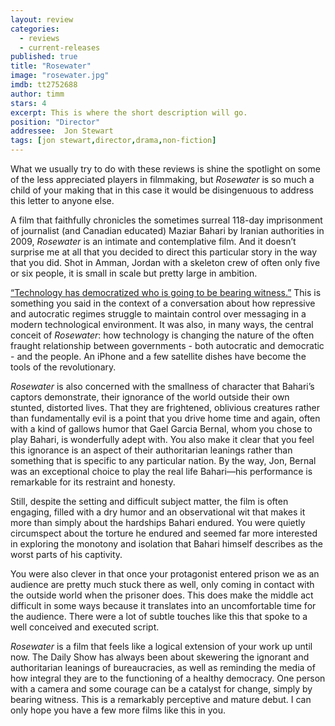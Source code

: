 ```yaml
---
layout: review
categories: 
  - reviews
  - current-releases
published: true
title: "Rosewater"
image: "rosewater.jpg"
imdb: tt2752688
author: timm
stars: 4
excerpt: This is where the short description will go.
position: "Director"
addressee:  Jon Stewart
tags: [jon stewart,director,drama,non-fiction]
---
```

What we usually try to do with these reviews is shine the spotlight on some of the less appreciated players in filmmaking, but _Rosewater_ is so much a child of your making that in this case it would be disingenuous to address this letter to anyone else.

A film that faithfully chronicles the sometimes surreal 118-day imprisonment of journalist (and Canadian educated) Maziar Bahari by Iranian authorities in 2009, _Rosewater_ is an intimate and contemplative film. And it doesn’t surprise me at all that you decided to direct this particular story in the way that you did. Shot in Amman, Jordan with a skeleton crew of often only five or six people, it is small in scale but pretty large in ambition. 

[“Technology has democratized who is going to be bearing witness.”](https://www.youtube.com/watch?v=UciFeVCaozE) This is something you said in the context of a conversation about how repressive and autocratic regimes struggle to maintain control over messaging in a modern technological environment. It was also, in many ways, the central conceit of _Rosewater_: how technology is changing the nature of the often fraught relationship between governments - both autocratic and democratic - and the people. An iPhone and a few satellite dishes have become the tools of the revolutionary.

_Rosewater_ is also concerned with the smallness of character that Bahari’s captors demonstrate, their ignorance of the world outside their own stunted, distorted lives. That they are frightened, oblivious creatures rather than fundamentally evil is a point that you drive home time and again, often with a kind of gallows humor that Gael Garcia Bernal, whom you chose to play Bahari, is wonderfully adept with. You also make it clear that you feel this ignorance is an aspect of their authoritarian leanings rather than something that is specific to any particular nation. By the way, Jon, Bernal was an exceptional choice to play the real life Bahari—his performance is remarkable for its restraint and honesty. 

Still, despite the setting and difficult subject matter, the film is often engaging, filled with a dry humor and an observational wit that makes it more than simply about the hardships Bahari endured. You were quietly circumspect about the torture he endured and seemed far more interested in exploring the monotony and isolation that Bahari himself describes as the worst parts of his captivity. 

You were also clever in that once your protagonist entered prison we as an audience are pretty much stuck there as well, only coming in contact with the outside world when the prisoner does. This does make the middle act difficult in some ways because it translates into an uncomfortable time for the audience. There were a lot of subtle touches like this that spoke to a well conceived and executed script. 

_Rosewater_ is a film that feels like a logical extension of your work up until now. The Daily Show has always been about skewering the ignorant and authoritarian leanings of bureaucracies, as well as reminding the media of how integral they are to the functioning of a healthy democracy. One person with a camera and some courage can be a catalyst for change, simply by bearing witness. This is a remarkably perceptive and mature debut. I can only hope you have a few more films like this in you.